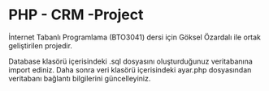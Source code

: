 # PHP - CRM -Project
İnternet Tabanlı Programlama (BTO3041) dersi için Göksel Özardalı ile ortak geliştirilen projedir.

Database klasörü içerisindeki .sql dosyasını oluşturduğunuz veritabanına import ediniz. Daha sonra veri klasörü içerisindeki ayar.php dosyasından veritabanı bağlantı bilgilerini güncelleyiniz.
